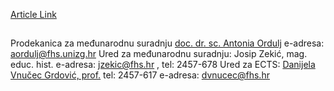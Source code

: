 [Article Link](https://www.fhs.hr/suradnja/ured_za_ects)

## 
Prodekanica za međunarodnu suradnju
[doc. dr. sc. Antonia Ordulj](https://www.fhs.hr/djelatnik/antonia.ordulj) e-adresa: [aordulj@fhs.unizg.hr](javascript:startMail\('bnqeyh@wus.fahmv.teu'\);)
Ured za međunarodnu suradnju: Josip Zekić, mag. educ. hist.
e-adresa: [jzekic@fhs.hr](javascript:cms_mail\('jzekic','fhs.hr','',''\)) , tel: 2457-678
Ured za ECTS: [Danijela Vnučec Grdović, prof.](https://www.fhs.unizg.hr/djelatnik/danijela.vnucec_grdovic) tel: 2457-617
e-adresa: [dvnucec@fhs.hr ](javascript:cms_mail\('dvnucec','fhs.unizg.hr','',''\))
  

  

